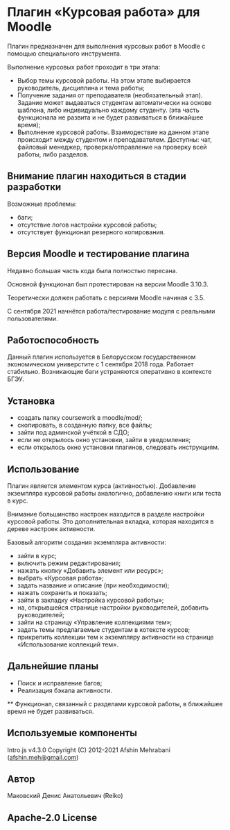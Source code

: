 # Плагин «Курсовая работа» для Moodle
Плагин предназначен для выполнения курсовых работ в Moodle с помощью специального инструмента.

Выполнение курсовых работ проходит в три этапа:
* Выбор темы курсовой работы. На этом этапе выбирается руководитель, дисциплина и тема работы;
* Получение задания от преподавателя (необязательный этап). Задание может выдаваться студентам автоматически на основе шаблона, либо индивидуально каждому студенту. (эта часть функционала не развита и не будет развиваться в ближайшее время); 
* Выполнение курсовой работы. Взаимодествие на данном этапе происходит между студентом и преподавателем. Доступны: чат, файловый менеджер, проверка/отправление на проверку всей работы, либо разделов.

## Внимание плагин находиться в стадии разработки

Возможные проблемы:
* баги;
* отсутствие логов настройки курсовой работы;
* отсутствует функционал резерного копирования.

## Версия Moodle и тестирование плагина

Недавно большая часть кода была полностью пересана.

Основной функционал был протестирован на версии Moodle 3.10.3.

Теоретически должен работать с версиями Moodle начиная с 3.5.

С сентября 2021 начнётся работа/тестирование модуля с реальными пользователями.

## Работоспособность
Данный плагин используется в Белорусском государственном экономическом универстите с 1 сентября 2018 года. Работает стабильно. Возникающие баги устраняются оперативно в контексте БГЭУ.

## Установка
* создать папку coursework в moodle/mod/;
* скопировать, в созданную папку, все файлы;
* зайти под админской учёткой в СДО;
* если не открылось окно установки, зайти в уведомления;
* если открылось окно установки плагинов, следовать инструкциям.

## Использование

Плагин является элементом курса (активностью). Добавление экземпляра курсовой работы аналогично, добавлению книги или теста в курс.

Внимание большинство настроек находится в разделе настройки курсовой работы. Это дополнительная вкладка, которая находится в дереве настроек активности.

Базовый алгоритм создания экземпляра активности:
* зайти в курс;
* включить режим редактирования;
* нажать кнопку «Добавить элемент или ресурс»;
* выбрать «Курсовая работа»;
* задать название и описание (при необходимости);
* нажать сохранить и показать;
* зайти в закладку «Настройка курсовой работы»;
* на, открывшейся странице настройки руководителей, добавить руководителей;
* зайти на страницу «Управление коллекциями тем»;
* задать темы предлагаемые студентам в котексте курсов;
* прикрепить коллекции тем к экземпляру активности на странице «Использование коллекций тем».

## Дальнейшие планы
* Поиск и исправление багов;
* Реализация бэкапа активности.

** Функционал, связанный с разделами курсовой работы, в ближайшее время не будет развиваться.

## Используемые компоненты

Intro.js v4.3.0 Copyright (C) 2012-2021 Afshin Mehrabani (afshin.meh@gmail.com)

## Автор
Маковский Денис Анатольевич (Reiko)

## Apache-2.0 License 